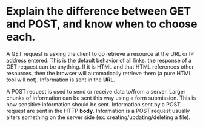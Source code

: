 # Explain the difference between GET and POST, and know when to choose each.

A GET request is asking the client to go retrieve a resource at the URL or IP address entered. This is the default behavior of all links. the response of a GET request can be anything. If it is HTML and that HTML references other resources, then the browser will automatically retrieve them (a pure HTML tool will not).
Information is sent in the **URL**.

A POST request is used to send or receive data to/from a server. Larger chunks of information can be sent this way using a form submission. This is how sensitive information should be sent. Information sent by a POST request are sent in the HTTP **body**. Information is a POST request usually alters something on the server side (ex: creating/updating/deleting a file).